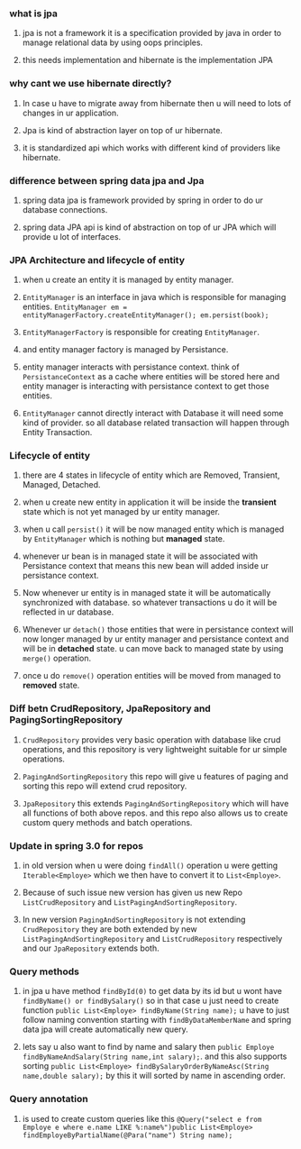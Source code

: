 ### what is jpa 
1. jpa is not a framework it is a specification provided by java in order to manage relational data by using oops principles.

2. this needs implementation and hibernate is the implementation JPA

### why cant we use hibernate directly?
1. In case u have to migrate away from hibernate then u will need to lots of changes in ur application.

2. Jpa is kind of abstraction layer on top of ur hibernate.

3. it is standardized api which works with different kind of providers like hibernate.

### difference between spring data jpa and Jpa
1. spring data jpa is framework provided by spring in order to do ur database connections.

2. spring data JPA api is kind of abstraction on top of ur JPA which will provide u lot of interfaces.

### JPA Architecture and lifecycle of entity
1. when u create an entity it is managed by entity manager.

2. `EntityManager` is an interface in java which is responsible for managing entities. `EntityManager em = entityManagerFactory.createEntityManager(); em.persist(book);`

3. `EntityManagerFactory` is responsible for creating `EntityManager`.

4. and entity manager factory is managed by Persistance.

5. entity manager interacts with persistance context. think of `PersistanceContext` as a cache where entities will be stored here and entity manager is interacting with persistance context to get those entities.

6. `EntityManager` cannot directly interact with Database it will need some kind of provider. so all database related transaction will happen through Entity Transaction.

### Lifecycle of entity

1. there are 4 states in lifecycle of entity which are Removed, Transient, Managed, Detached.

2. when u create new entity in application it will be inside the **transient** state which is not yet managed by ur entity manager.

3. when u call `persist()` it will be now managed entity which is managed by `EntityManager` which is nothing but **managed** state.

4. whenever ur bean is in managed state it will be associated with Persistance context that means this new bean will added inside ur persistance context.

5. Now whenever ur entity is in managed state it will be automatically synchronized with database. so whatever transactions u do it will be reflected in ur database.

6. Whenever ur `detach()` those entities that were in persistance context will now longer managed by ur entity manager and persistance context and will be in **detached** state. u can move back to managed state by using `merge()` operation.

7. once u do `remove()` operation entities will be moved from managed to **removed** state.

### Diff betn CrudRepository, JpaRepository and PagingSortingRepository

1. `CrudRepository` provides very basic operation with database like crud operations, and this repository is very lightweight suitable for ur simple operations.

2. `PagingAndSortingRepository` this repo will give u features of paging and sorting this repo will extend crud repository.

3. `JpaRepository` this extends `PagingAndSortingRepository` which will have all functions of both above repos. and this repo also allows us to create custom query methods and batch operations.

### Update in spring 3.0 for repos

1. in old version when u were doing `findAll()` operation u were getting `Iterable<Employe>` which we then have to convert it to `List<Employe>`.

2. Because of such issue new version has given us new Repo `ListCrudRepository` and `ListPagingAndSortingRepository`.

3. In new version `PagingAndSortingRepository` is not extending `CrudRepository`  they are both extended by new `ListPagingAndSortingRepository` and `ListCrudRepository` respectively and our `JpaRepository` extends both.


### Query methods
1. in jpa u have method `findById(0)` to get data by its id but u wont have `findByName() or findBySalary()` so in that case u just need to create function `public List<Employe> findByName(String name);` u have to just follow naming convention starting with `findByDataMemberName` and spring data jpa will create automatically new query.

2. lets say u also want to find by name and salary then
`public Employe findByNameAndSalary(String name,int salary);`. and this also supports sorting `public List<Employe> findBySalaryOrderByNameAsc(String name,double salary);` by this it will sorted by name in ascending order.

### Query annotation

1. is used to create custom queries like this 
`@Query("select e from Employe e where e.name LIKE %:name%")public List<Employe> findEmployeByPartialName(@Para("name") String name);`


